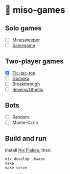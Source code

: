 # :ramen: miso-games

## Solo games

- [ ] [Minesweeper](https://en.wikipedia.org/wiki/Minesweeper)
- [ ] [Samegame](https://en.wikipedia.org/wiki/SameGame)

## Two-player games

- [x] [Tic-tac-toe](https://en.wikipedia.org/wiki/Tic-tac-toe)
- [ ] [Gomoku](https://en.wikipedia.org/wiki/Gomoku)
- [ ] [Breakthrough](https://en.wikipedia.org/wiki/Breakthrough_(board_game))
- [ ] [Reversi/Othello](https://en.wikipedia.org/wiki/Reversi)

## Bots

- [ ] Random
- [ ] Monte-Carlo

## Build and run

Install [Nix Flakes](https://nixos.wiki/wiki/Flakes), then:

```
nix develop .#wasm
make
make serve
```

